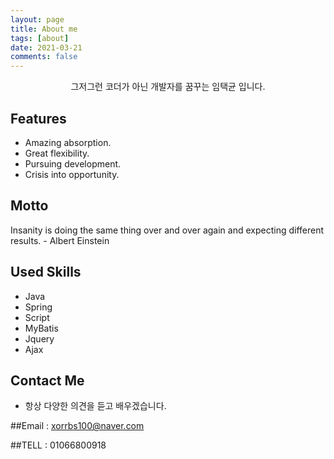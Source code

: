 ```yaml
---
layout: page
title: About me
tags: [about]
date: 2021-03-21
comments: false
---
```

    
<center>그저그런 코더가 아닌 개발자를 꿈꾸는 임택균 입니다.</center>

## Features
* Amazing absorption.
* Great flexibility.
* Pursuing development.
* Crisis into opportunity.


## Motto

Insanity is doing the same thing over and over again and expecting different results. - Albert Einstein


## Used Skills
* Java
* Spring
* Script
* MyBatis
* Jquery
* Ajax

## Contact Me

* 항상 다양한 의견을 듣고 배우겠습니다.

##Email : xorrbs100@naver.com

##TELL : 01066800918


